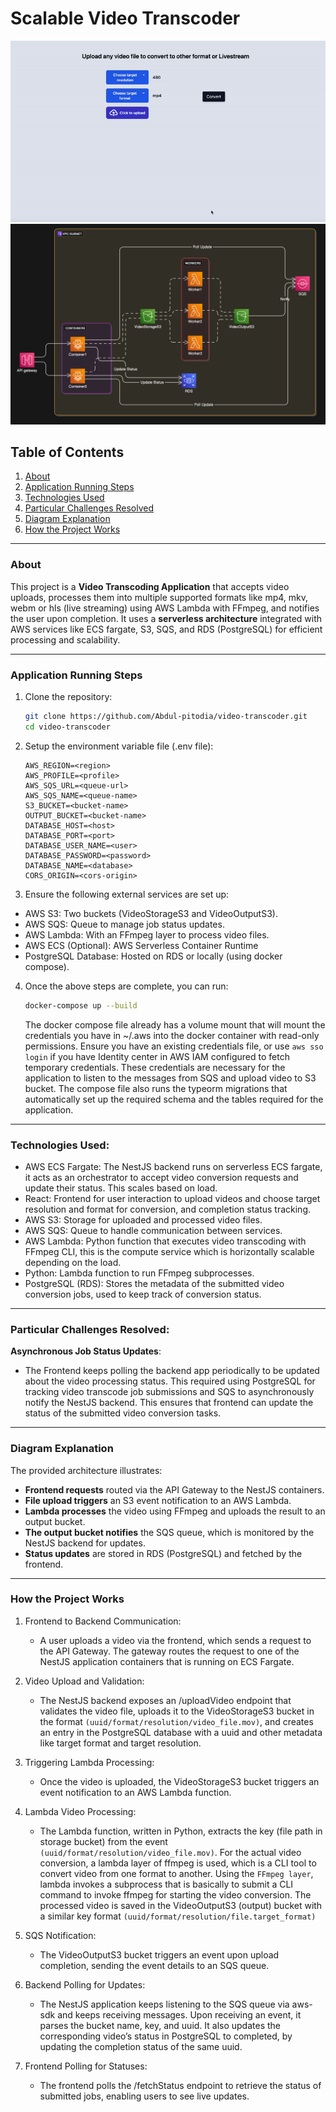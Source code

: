 # Scalable Video Transcoder

![Demo](design/ScreenRecording2024-12-25at1.56.03PM-ezgif.com-video-to-gif-converter.gif)
![Architecture Overview](design/diagram-export-29-11-2024-6_59_03-am.png)

## Table of Contents
1. [About](#about)
2. [Application Running Steps](#application-running-steps)
3. [Technologies Used](#technologies-used)
4. [Particular Challenges Resolved](#particular-challenges-resolved)
5. [Diagram Explanation](#diagram-explanation)
6. [How the Project Works](#how-the-project-works)

---

### About

This project is a **Video Transcoding Application** that accepts video uploads, processes them into multiple supported formats like mp4, mkv, webm or hls (live streaming) using AWS Lambda with FFmpeg, and notifies the user upon completion. It uses a **serverless architecture** integrated with AWS services like ECS fargate, S3, SQS, and RDS (PostgreSQL) for efficient processing and scalability.

---

### Application Running Steps

1. Clone the repository:
   ```bash
   git clone https://github.com/Abdul-pitodia/video-transcoder.git
   cd video-transcoder
   ```
2. Setup the environment variable file (.env file):
   ```.env
   AWS_REGION=<region>
   AWS_PROFILE=<profile>
   AWS_SQS_URL=<queue-url>
   AWS_SQS_NAME=<queue-name>
   S3_BUCKET=<bucket-name>
   OUTPUT_BUCKET=<bucket-name>
   DATABASE_HOST=<host>
   DATABASE_PORT=<port>
   DATABASE_USER_NAME=<user>
   DATABASE_PASSWORD=<password>
   DATABASE_NAME=<database>
   CORS_ORIGIN=<cors-origin>
   ```
3. Ensure the following external services are set up:

  - AWS S3: Two buckets (VideoStorageS3 and VideoOutputS3).
  - AWS SQS: Queue to manage job status updates.
  - AWS Lambda: With an FFmpeg layer to process video files.
  - AWS ECS (Optional): AWS Serverless Container Runtime
  - PostgreSQL Database: Hosted on RDS or locally (using docker compose).

4. Once the above steps are complete, you can run:

   ```bash
   docker-compose up --build
   ```

   The docker compose file already has a volume mount that will mount the credentials you have in ~/.aws into the docker container with read-only permissions. Ensure you have an existing        credentials file, or use ```aws sso login``` if you have Identity center in AWS IAM configured to fetch temporary credentials. These credentials are necessary for the application to listen to the messages from SQS and upload video to S3 bucket.
   The compose file also runs the typeorm migrations that automatically set up the required schema and the tables required for the application.

---

### Technologies Used:

  - AWS ECS Fargate: The NestJS backend runs on serverless ECS fargate, it acts as an orchestrator to accept video conversion requests and update their status. This scales based on load.
  - React: Frontend for user interaction to upload videos and choose target resolution and format for conversion, and completion status tracking.
  - AWS S3: Storage for uploaded and processed video files.
  - AWS SQS: Queue to handle communication between services.
  - AWS Lambda: Python function that executes video transcoding with FFmpeg CLI, this is the compute service which is horizontally scalable depending on the load.
  - Python: Lambda function to run FFmpeg subprocesses.
  - PostgreSQL (RDS): Stores the metadata of the submitted video conversion jobs, used to keep track of conversion status.

---

### Particular Challenges Resolved:

**Asynchronous Job Status Updates**: 
- The Frontend keeps polling the backend app periodically to be updated about the video processing status. This required using PostgreSQL for tracking video transcode job submissions and SQS to asynchronously notify the NestJS backend. This ensures that frontend can update the status of the submitted video conversion tasks.

---

### Diagram Explanation

The provided architecture illustrates:

  - **Frontend requests** routed via the API Gateway to the NestJS containers.
  - **File upload triggers** an S3 event notification to an AWS Lambda.
  - **Lambda processes** the video using FFmpeg and uploads the result to an output bucket.
  - **The output bucket notifies** the SQS queue, which is monitored by the NestJS backend for updates.
  - **Status updates** are stored in RDS (PostgreSQL) and fetched by the frontend.
---

### How the Project Works

1. Frontend to Backend Communication:
   - A user uploads a video via the frontend, which sends a request to the API Gateway. The gateway routes the request to one of the NestJS application containers that is running on ECS Fargate.

2. Video Upload and Validation:
   - The NestJS backend exposes an /uploadVideo endpoint that validates the video file, uploads it to the VideoStorageS3 bucket in the format ```(uuid/format/resolution/video_file.mov)```, and creates an entry in the PostgreSQL database with a uuid and other metadata like target format and target resolution.

3. Triggering Lambda Processing:
   - Once the video is uploaded, the VideoStorageS3 bucket triggers an event notification to an AWS Lambda function.

4. Lambda Video Processing:
   - The Lambda function, written in Python, extracts the key (file path in storage bucket) from the event ```(uuid/format/resolution/video_file.mov)```. For the actual video conversion, a lambda layer of ffmpeg is used, which is a CLI tool to convert video from one format to another. Using the ```FFmpeg layer```,  lambda invokes a subprocess that is basically to submit a CLI command to invoke ffmpeg for starting the video conversion. The processed video is saved in the VideoOutputS3 (output) bucket with a similar key format ```(uuid/format/resolution/file.target_format)```

5. SQS Notification:
   - The VideoOutputS3 bucket triggers an event upon upload completion, sending the event details to an SQS queue.

6. Backend Polling for Updates:
   - The NestJS application keeps listening to the SQS queue via aws-sdk and keeps receiving messages. Upon receiving an event, it parses the bucket name, key, and uuid. It also updates the corresponding video’s status in PostgreSQL to completed, by updating the completion status of the same uuid.

7. Frontend Polling for Statuses:
   - The frontend polls the /fetchStatus endpoint to retrieve the status of submitted jobs, enabling users to see live updates.

   
